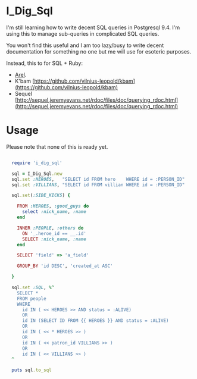 # I\_Dig\_Sql


I'm still learning how to write decent SQL queries
in Postgresql 9.4.  I'm using this to manage
sub-queries in complicated SQL queries.

You won't find this useful and I am too lazy/busy
to write decent documentation for something
no one but me will use for esoteric purposes.

Instead, this to for SQL + Ruby:

  * [Arel](http://github.com/rails/arel).
  * K'bam [https://github.com/vilnius-leopold/kbam](https://github.com/vilnius-leopold/kbam)
  * Sequel [http://sequel.jeremyevans.net/rdoc/files/doc/querying_rdoc.html](http://sequel.jeremyevans.net/rdoc/files/doc/querying_rdoc.html)

# Usage

Please note that none of this is ready yet.

```ruby

  require 'i_dig_sql'

  sql = I_Dig_Sql.new
  sql.set :HEROES,   "SELECT id FROM hero    WHERE id = :PERSON_ID"
  sql.set :VILLIANS, "SELECT id FROM villian WHERE id = :PERSON_ID"

  sql.set(:SIDE_KICKS) {

    FROM :HEROES, :good_guys do
      select :nick_name, :name
    end

    INNER :PEOPLE, :others do
      ON '_.heroe_id == __.id'
      SELECT :nick_name, :name
    end

    SELECT 'field' => 'a_field'

    GROUP_BY 'id DESC', 'created_at ASC'

  }

  sql.set :SQL, %^
    SELECT *
    FROM people
    WHERE
      id IN ( << HEROES >> AND status = :ALIVE)
      OR
      id IN (SELECT ID FROM {{ HEROES }} AND status = :ALIVE)
      OR
      id IN ( << * HEROES >> )
      OR
      id IN ( << patron_id VILLIANS >> )
      OR
      id IN ( << VILLIANS >> )
  ^

  puts sql.to_sql

```


